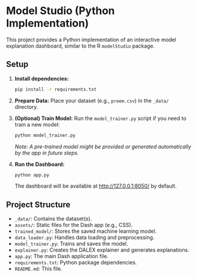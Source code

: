 # Model Studio (Python Implementation)

This project provides a Python implementation of an interactive model explanation dashboard, similar to the R `modelStudio` package.

## Setup

1.  **Install dependencies:**
    ```bash
    pip install -r requirements.txt
    ```

2.  **Prepare Data:**
    Place your dataset (e.g., `preem.csv`) in the `_data/` directory.

3.  **(Optional) Train Model:**
    Run the `model_trainer.py` script if you need to train a new model:
    ```bash
    python model_trainer.py
    ```
    *Note: A pre-trained model might be provided or generated automatically by the app in future steps.*

4.  **Run the Dashboard:**
    ```bash
    python app.py
    ```
    The dashboard will be available at http://127.0.0.1:8050/ by default.

## Project Structure

*   `_data/`: Contains the dataset(s).
*   `assets/`: Static files for the Dash app (e.g., CSS).
*   `trained_model/`: Stores the saved machine learning model.
*   `data_loader.py`: Handles data loading and preprocessing.
*   `model_trainer.py`: Trains and saves the model.
*   `explainer.py`: Creates the DALEX explainer and generates explanations.
*   `app.py`: The main Dash application file.
*   `requirements.txt`: Python package dependencies.
*   `README.md`: This file. 